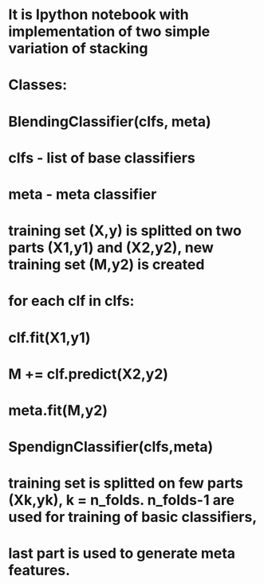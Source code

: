 # It is Ipython notebook with implementation of two simple variation of stacking
# 
# Classes:
#    BlendingClassifier(clfs, meta) 
#
#        clfs - list of base classifiers
#        meta - meta classifier
#
#        training set (X,y) is splitted on two parts (X1,y1) and (X2,y2), new training set (M,y2) is created
#
#        for each clf in clfs:
#             clf.fit(X1,y1)
#             M += clf.predict(X2,y2)
#             
#        meta.fit(M,y2)
#
#    SpendignClassifier(clfs,meta)
#
#         training set is splitted on few parts (Xk,yk), k = n_folds. n_folds-1 are used for training of basic classifiers, 
#         last part is used to generate meta features.
